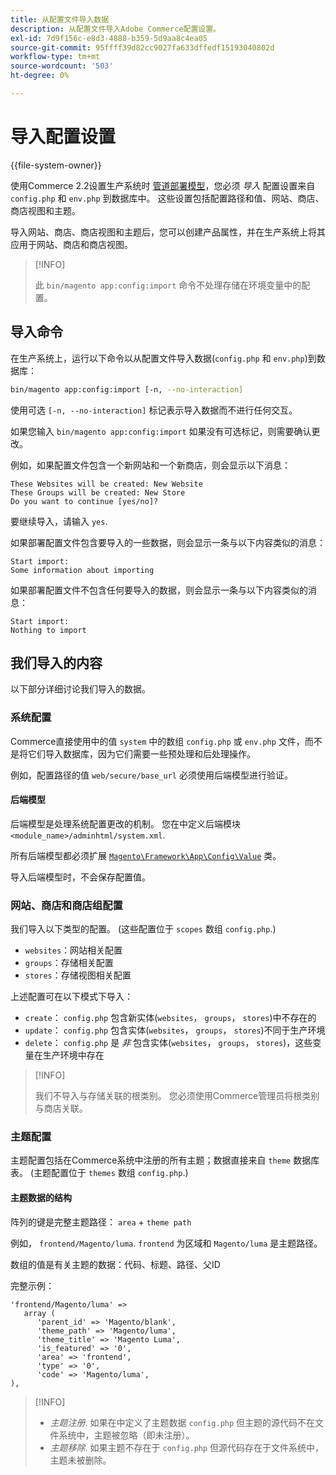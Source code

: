 ```yaml
---
title: 从配置文件导入数据
description: 从配置文件导入Adobe Commerce配置设置。
exl-id: 7d9f156c-e8d3-4888-b359-5d9aa8c4ea05
source-git-commit: 95ffff39d82cc9027fa633dffedf15193040802d
workflow-type: tm+mt
source-wordcount: '503'
ht-degree: 0%

---
```


# 导入配置设置

{{file-system-owner}}

使用Commerce 2.2设置生产系统时 [管道部署模型](../deployment/technical-details.md)，您必须 _导入_ 配置设置来自 `config.php` 和 `env.php` 到数据库中。
这些设置包括配置路径和值、网站、商店、商店视图和主题。

导入网站、商店、商店视图和主题后，您可以创建产品属性，并在生产系统上将其应用于网站、商店和商店视图。

>[!INFO]
>
>此 `bin/magento app:config:import` 命令不处理存储在环境变量中的配置。

## 导入命令

在生产系统上，运行以下命令以从配置文件导入数据(`config.php` 和 `env.php`)到数据库：

```bash
bin/magento app:config:import [-n, --no-interaction]
```

使用可选 `[-n, --no-interaction]` 标记表示导入数据而不进行任何交互。

如果您输入 `bin/magento app:config:import` 如果没有可选标记，则需要确认更改。

例如，如果配置文件包含一个新网站和一个新商店，则会显示以下消息：

```terminal
These Websites will be created: New Website
These Groups will be created: New Store
Do you want to continue [yes/no]?
```

要继续导入，请输入 `yes`.

如果部署配置文件包含要导入的一些数据，则会显示一条与以下内容类似的消息：

```terminal
Start import:
Some information about importing
```

如果部署配置文件不包含任何要导入的数据，则会显示一条与以下内容类似的消息：

```terminal
Start import:
Nothing to import
```

## 我们导入的内容

以下部分详细讨论我们导入的数据。

### 系统配置

Commerce直接使用中的值 `system` 中的数组 `config.php` 或 `env.php` 文件，而不是将它们导入数据库，因为它们需要一些预处理和后处理操作。

例如，配置路径的值 `web/secure/base_url` 必须使用后端模型进行验证。

#### 后端模型

后端模型是处理系统配置更改的机制。
您在中定义后端模块 `<module_name>/adminhtml/system.xml`.

所有后端模型都必须扩展 [`Magento\Framework\App\Config\Value`](https://github.com/magento/magento2/blob/2.4/lib/internal/Magento/Framework/App/Config/Value.php) 类。

导入后端模型时，不会保存配置值。

### 网站、商店和商店组配置

我们导入以下类型的配置。
(这些配置位于 `scopes` 数组 `config.php`.)

- `websites`：网站相关配置
- `groups`：存储相关配置
- `stores`：存储视图相关配置

上述配置可在以下模式下导入：

- `create`： `config.php` 包含新实体(`websites`， `groups`， `stores`)中不存在的
- `update`： `config.php` 包含实体(`websites`， `groups`， `stores`)不同于生产环境
- `delete`： `config.php` 是 _非_ 包含实体(`websites`， `groups`， `stores`)，这些变量在生产环境中存在

>[!INFO]
>
>我们不导入与存储关联的根类别。 您必须使用Commerce管理员将根类别与商店关联。

### 主题配置

主题配置包括在Commerce系统中注册的所有主题；数据直接来自 `theme` 数据库表。 (主题配置位于 `themes` 数组 `config.php`.)

#### 主题数据的结构

阵列的键是完整主题路径： `area` + `theme path`

例如， `frontend/Magento/luma`.
`frontend` 为区域和 `Magento/luma` 是主题路径。

数组的值是有关主题的数据：代码、标题、路径、父ID

完整示例：

```php?start_inline=1
'frontend/Magento/luma' =>
   array (
      'parent_id' => 'Magento/blank',
      'theme_path' => 'Magento/luma',
      'theme_title' => 'Magento Luma',
      'is_featured' => '0',
      'area' => 'frontend',
      'type' => '0',
      'code' => 'Magento/luma',
),
```

>[!INFO]
>
>- _主题注册_. 如果在中定义了主题数据 `config.php` 但主题的源代码不在文件系统中，主题被忽略（即未注册）。
>- _主题移除_. 如果主题不存在于 `config.php` 但源代码存在于文件系统中，主题未被删除。

